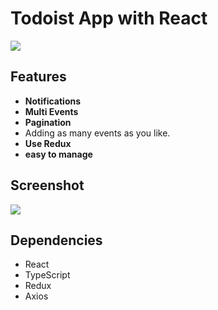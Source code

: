 # Todoist App with React

<p alignItems="center"><img src="/assets/logo3.png" /></p>

## Features

-   **Notifications**
-   **Multi Events**
-   **Pagination**
-   Adding as many events as you like.
-   **Use Redux**
-   **easy to manage**

## Screenshot

<img src="/assets/ScreenShot.png"  />

## Dependencies

-   React
-   TypeScript
-   Redux
-   Axios
